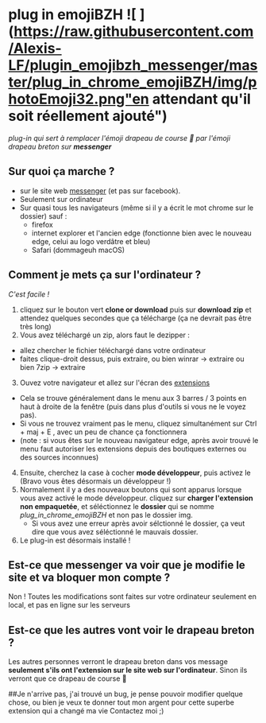 # plug in emojiBZH ![ ](https://raw.githubusercontent.com/Alexis-LF/plugin_emojibzh_messenger/master/plug_in_chrome_emojiBZH/img/photoEmoji32.png"en attendant qu'il soit réellement ajouté")


*plug-in qui sert à remplacer l'émoji drapeau de course 🏁 par l'émoji drapeau breton sur __messenger__*



## Sur quoi ça marche ?
- sur le site web [messenger](https://www.messenger.com) (et pas sur facebook).
- Seulement sur ordinateur
- Sur quasi tous les navigateurs (même si il y a écrit le mot chrome sur le dossier) sauf :
   - firefox
   - internet explorer et l'ancien edge (fonctionne bien avec le nouveau edge, celui au logo verdâtre et bleu)
   - Safari (dommageuh macOS)
   

 ## Comment je mets ça sur l'ordinateur ?
 *C'est facile !*
 
 1. cliquez sur le bouton vert **clone or download** puis sur **download zip** et attendez quelques secondes que ça télécharge (ça ne devrait pas être très long)
 2. Vous avez téléchargé un zip, alors faut le dezipper :
   - allez chercher le fichier téléchargé dans votre ordinateur
   - faites clique-droit dessus, puis extraire, ou bien winrar -> extraire ou bien 7zip -> extraire
 3. Ouvez votre navigateur et allez sur l'écran des [extensions](chrome://extensions)
   - Cela se trouve généralement dans le menu aux 3 barres / 3 points en haut à droite de la fenêtre (puis dans plus d'outils si vous ne le voyez pas).
   - Si vous ne trouvez vraiment pas le menu, cliquez simultanément sur Ctrl + maj + E , avec un peu de chance ça fonctionnera
   - (note : si vous êtes sur le nouveau navigateur edge, après avoir trouvé le menu faut autoriser les extensions depuis des boutiques externes ou des sources inconnues)
4. Ensuite, cherchez la case à cocher **mode développeur**, puis activez le (Bravo vous êtes désormais un développeur !)
5. Normalement il y a des nouveaux boutons qui sont apparus lorsque vous avez activé le mode développeur.
   cliquez sur **charger l'extension non empaquetée**, et séléctionnez le **dossier** qui se nomme *plug_in_chrome_emojiBZH* et non pas le dossier img.
   - Si vous avez une erreur après avoir sélctionné le dossier, ça veut dire que vous avez séléctionné le mauvais dossier.
6. Le plug-in est désormais installé !


 ## Est-ce que messenger va voir que je modifie le site et va bloquer mon compte ?
 Non !
 Toutes les modifications sont faites sur votre ordinateur seulement en local, et pas en ligne sur les serveurs
 
 ## Est-ce que les autres vont voir le drapeau breton ?
 Les autres personnes verront le drapeau breton dans vos message **seulement s'ils ont l'extension sur le site web sur l'ordinateur**.
 Sinon ils verront que ce drapeau de course 🏁
 
 ##Je n'arrive pas, j'ai trouvé un bug, je pense pouvoir modifier quelque chose, ou bien je veux te donner tout mon argent pour cette superbe extension qui a changé ma vie
 Contactez moi ;)

